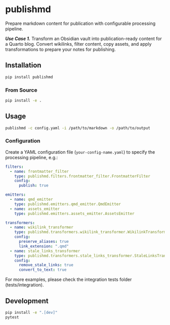 # publishmd

Prepare markdown content for publication with configurable processing pipeline.

***Use Case 1.*** Transform an Obsidian vault into publication-ready content for a Quarto blog. Convert wikilinks, filter content, copy assets, and apply transformations to prepare your notes for publishing.

## Installation

```bash
pip install publishmd
```

### From Source

```bash
pip install -e .
```

## Usage

```bash
publishmd -c config.yaml -i /path/to/markdown -o /path/to/output
```

### Configuration

Create a YAML configuration file (`your-config-name.yaml`) to specify the processing pipeline, e.g.:

```yaml
filters:
  - name: frontmatter_filter
    type: publishmd.filters.frontmatter_filter.FrontmatterFilter
    config:
      publish: true

emitters:
  - name: qmd_emitter
    type: publishmd.emitters.qmd_emitter.QmdEmitter
  - name: assets_emitter
    type: publishmd.emitters.assets_emitter.AssetsEmitter

transformers:
  - name: wikilink_transformer
    type: publishmd.transformers.wikilink_transformer.WikilinkTransformer
    config:
      preserve_aliases: true
      link_extension: ".qmd"
  - name: stale_links_transformer
    type: publishmd.transformers.stale_links_transformer.StaleLinksTransformer
    config:
      remove_stale_links: true
      convert_to_text: true
```

For more examples, please check the integration tests folder (tests/integration).

## Development

```bash
pip install -e ".[dev]"
pytest
```

